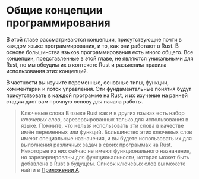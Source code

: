 # Общие концепции программирования

В этой главе рассматриваются концепции, присутствующие почти в каждом языке программирования, и то, как они работают в Rust. В основе большинства языков программирования есть много общего. Все концепции, представленные в этой главе, не являются уникальными для Rust, но мы обсудим их в контексте Rust и разъясним правила использования этих концепций.

В частности вы изучите переменные, основные типы, функции, комментарии и поток управления. Эти фундаментальные понятия будут присутствовать в каждой программе на Rust, и их изучение на ранней стадии даст вам прочную основу для начала работы.

> <h>Ключевые слова</h> В языке Rust как и в других языках есть набор *ключевых слов*, зарезервированных только для использования в языке. Помните, что нельзя использовать эти слова в качестве имён переменных или функций. Большинство этих ключевых слов имеют специальные назначения, и вы будете использовать их для выполнения различных задач в своих программах на Rust. Некоторые из них сейчас не имеют функционального назначения, но зарезервированы для функциональности, которая может быть добавлена в Rust в будущем. Список ключевых слов вы можете найти в [Приложении A]<!-- ignore -->.


[Приложении A]: appendix-01-keywords.md